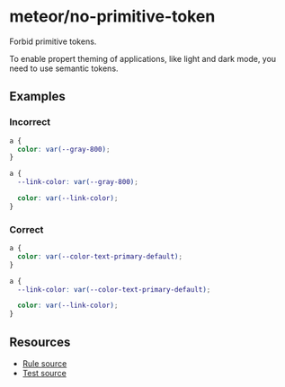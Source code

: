 # meteor/no-primitive-token

Forbid primitive tokens.

To enable propert theming of applications, like light and dark mode, you need to use
semantic tokens.

## Examples

### Incorrect

```css
a {
  color: var(--gray-800);
}
```

```css
a {
  --link-color: var(--gray-800);

  color: var(--link-color);
}
```

### Correct

```css
a {
  color: var(--color-text-primary-default);
}
```

```css
a {
  --link-color: var(--color-text-primary-default);

  color: var(--link-color);
}
```

## Resources

- [Rule source](https://github.com/shopware/meteor/blob/main/packages/stylelint-plugin-meteor/src/rules/no-primitive-token/index.ts)
- [Test source](https://github.com/shopware/meteor/blob/main/packages/stylelint-plugin-meteor/src/rules/no-primitive-token/no-primitive-token.test.ts)
